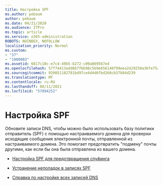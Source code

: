 ```yaml
---
title: Настройка SPF
ms.author: pebaum
author: pebaum
ms.date: 04/21/2020
ms.audience: ITPro
ms.topic: article
ms.service: o365-administration
ROBOTS: NOINDEX, NOFOLLOW
localization_priority: Normal
ms.custom:
- "37"
- "1000003"
ms.assetid: 6817c10c-e7c4-49b5-b272-c09a869567ed
ms.openlocfilehash: 57f74413edd667f6b98c5b9e656148f99eea2429250a36fe75aa4980a368829d
ms.sourcegitcommit: 920051182781bd97ce4d4d6fbd268cb37b84d239
ms.translationtype: MT
ms.contentlocale: ru-RU
ms.lasthandoff: 08/11/2021
ms.locfileid: "57894252"
---
```

# <a name="set-up-spf"></a>Настройка SPF

Обновите записи DNS, чтобы можно было использовать базу политики отправитель (SPF) с помощью настраиваемого домена для проверки исходящие сообщения электронной почты, отправленной из настраиваемого домена. Это помогает предотвратить "подмену" почты другими, как если бы она была отправлена из вашего домена.
  
- [Настройка SPF для предотвращения спуфинга](https://docs.microsoft.com/microsoft-365/security/office-365-security/set-up-spf-in-office-365-to-help-prevent-spoofing)

- [Устранение неполадок в записях SPF](https://docs.microsoft.com/microsoft-365/security/office-365-security/how-office-365-uses-spf-to-prevent-spoofing#SPFTroubleshoot)

- [Справка по настройке всех записей DNS](https://docs.microsoft.com/microsoft-365/admin/get-help-with-domains/create-dns-records-at-any-dns-hosting-provider)
